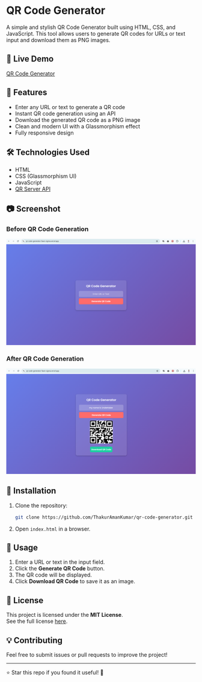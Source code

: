 # QR Code Generator

A simple and stylish QR Code Generator built using HTML, CSS, and JavaScript. This tool allows users to generate QR codes for URLs or text input and download them as PNG images.

## 🔗 Live Demo  
[QR Code Generator](https://qr-code-generator-fawn-sigma.vercel.app/)

## 🚀 Features  
- Enter any URL or text to generate a QR code  
- Instant QR code generation using an API  
- Download the generated QR code as a PNG image  
- Clean and modern UI with a Glassmorphism effect  
- Fully responsive design  

## 🛠️ Technologies Used  
- HTML  
- CSS (Glassmorphism UI)  
- JavaScript  
- [QR Server API](https://goqr.me/api/)  

## 📷 Screenshot  

### Before QR Code Generation  
![QR Code Generator - Empty](https://raw.githubusercontent.com/ThakurAmanKumar/QR-Code-Generator/main/Screenshot/Screenshot%202025-03-08%20154145.png)  

### After QR Code Generation  
![QR Code Generator - Generated](https://raw.githubusercontent.com/ThakurAmanKumar/QR-Code-Generator/main/Screenshot/Screenshot%202025-03-08%20154310.png)  


## 📂 Installation  
1. Clone the repository:  
   ```sh
   git clone https://github.com/ThakurAmanKumar/qr-code-generator.git
   ```
2. Open `index.html` in a browser.  

## 📌 Usage  
1. Enter a URL or text in the input field.  
2. Click the **Generate QR Code** button.  
3. The QR code will be displayed.  
4. Click **Download QR Code** to save it as an image.  

## 📜 License
This project is licensed under the **MIT License**.  
See the full license [here](https://github.com/ThakurAmanKumar/License/blob/main/LICENSE).
 

## 💡 Contributing  
Feel free to submit issues or pull requests to improve the project!  

---

⭐ Star this repo if you found it useful! 🚀
